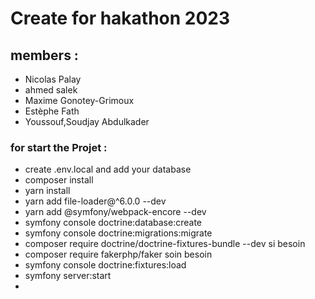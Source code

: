 # Create for hakathon 2023

## members : 
- Nicolas Palay
- ahmed salek
- Maxime Gonotey-Grimoux
- Estèphe Fath
- Youssouf,Soudjay Abdulkader

### for start the Projet : 
- create .env.local and add your database
- composer install
- yarn install
- yarn add file-loader@^6.0.0 --dev
- yarn add @symfony/webpack-encore --dev
- symfony console doctrine:database:create
- symfony console doctrine:migrations:migrate
- composer require doctrine/doctrine-fixtures-bundle --dev si besoin
- composer require fakerphp/faker soin besoin
- symfony console doctrine:fixtures:load
- symfony server:start
-